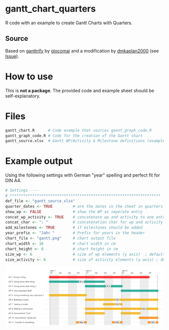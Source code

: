 # gantt_chart_quarters
R code with an example to create Gantt Charts with Quarters.

## Source

Based on [ganttrify](https://github.com/giocomai/ganttrify/) by [giocomai](https://github.com/giocomai) and a modification by [dmkaplan2000](https://github.com/dmkaplan2000) (see [Issue](https://github.com/giocomai/ganttrify/issues/40)).

# How to use

This is **not a package**. The provided code and example sheet should be self-explanatory.

# Files
```R
gantt_chart.R      # Code example that sources gannt_graph_code.R
gantt_graph_code.R # Code for the creation of the Gantt chart
gantt_source.xlsx  # Gantt WP/Activity & Milestone definitions (example)
```

# Example output
Using the following settings with German "year" spelling and perfect fit for DIN A4.
```R
# Settings ----
# *******************************************************************
def_file <- "gantt_source.xlsx"
quarter_dates <- TRUE         # are the dates in the cheet in quarters
show_wp <- FALSE              # show the WP as seperate entry
concat_wp_activity <- TRUE    # concatenate wp and activity to one entry
concat_char <- ": "           # concatenation char for wp and activity
add_milestones <- TRUE        # if milestones should be added
year_prefix <- "Jahr "        # Prefix for years in the header
chart_file <- "gantt.png"     # chart output file
chart_width <- 16             # chart width in cm
chart_height <- 6             # chart height in cm
size_wp <- 6                  # size of wp elements (y axis)  ; default: 6
size_activity <- 6            # size of activity elements (y axis) ; default: 4
```
![](gantt.png)
